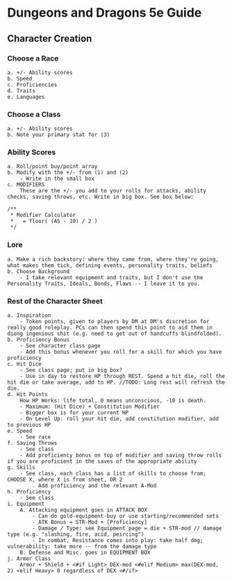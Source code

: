 # Dungeons and Dragons 5e Guide

## Character Creation

### Choose a Race
	a. +/- Ability scores
	b. Speed
	c. Proficiencies
	d. Traits
	e. Languages

### Choose a Class
	a. +/- Ability scores
	b. Note your primary stat for (3)

### Ability Scores
	a. Roll/point buy/point array
	b. Modify with the +/- from (1) and (2)
		- Write in the small box
	c. MODIFIERS
		These are the +/- you add to your rolls for attacks, ability checks, saving throws, etc. Write in big box. See box below:

	/**
	 * Modifier Calculator
	 *   = floor( (AS - 10) / 2 )
	 */

### Lore
	a. Make a rich backstory: where they came from, where they're going, what makes them tick, defining events, personality traits, beliefs
	b. Choose Background
		- I take relevant equipment and traits, but I don't use the Personality Traits, Ideals, Bonds, Flaws -- I leave it to you.

### Rest of the Character Sheet
	a. Inspiration
		- Token points, given to players by DM at DM's discretion for really good roleplay. PCs can then spend this point to aid them in diong ingenious shit (e.g. need to get out of handcuffs blindfolded). 
	b. Proficiency Bonus
		- See character class page
		- Add this bonus whenever you roll for a skill for which you have proficiency
	c. Hit Dice
		- See class page; put in big box?
		- Use in day to restore HP through REST. Spend a hit die, roll the hit die or take average, add to HP. //TODO: Long rest will refresh the die.
	d. Hit Points
		How HP Works: life total, 0 means unconscious, -10 is death.
		- Maximum: (Hit Dice) + Constitution Modifier
		- Bigger box is for your current HP
		- On Level Up: roll your hit die, add constitution modifier, add to previous HP
	e. Speed
		- See race
	f. Saving Throws
		- See class
		- Add proficiency bonus on top of modifier and saving throw rolls if you are proficient in the saves of the appropriate ability
	g. Skills
		- See class, each class has a list of skills to choose from; CHOOSE X, where X is from sheet, OR 2
			. Add proficiency and the relevant A-Mod
	h. Proficiency
		- See class
	i. Equipment
		A. Attacking equipment goes in ATTACK BOX
			- Can do gold-equipment-buy or use starting/recommended sets
			- ATK Bonus = STR-Mod + [Proficiency]
			- Damage / Type: see Equipment page = die + STR-mod // damage type (e.g. "slashing, fire, acid, peircing")
			- In combat, Resistance comes into play: take half dmg; vulnerability: take more -- from the damage type 
		B. Defense and Misc. goes in EQUIPMENT BOX
	j. Armor Class
		Armor + Shield + <#if Light> DEX-mod <#elif Medium> max(DEX-mod, 2) <elif Heavy> 0 regardless of DEX <#/if>












